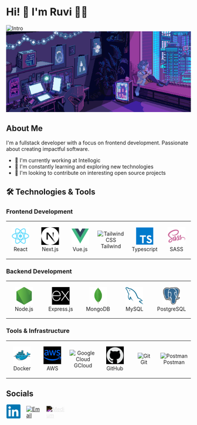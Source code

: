 # Hi! 👋 I'm Ruvi 👩‍💻

<div>
  <img src="https://readme-typing-svg.herokuapp.com?pause=1000&color=F196F3&vCenter=true&lines=Frontend+developer;Bug+squasher;Fullstack+enthusiast;Pixel+pusher" alt="Intro" />
</div>

<div align="center">
  <img alt="Coding" height="220" width="1000" src="./girl-window.gif" style="object-fit:cover">
</div>

## About Me

I'm a fullstack developer with a focus on frontend development. Passionate about creating impactful software.

- 🔭 I'm currently working at Intellogic
- 🌱 I'm constantly learning and exploring new technologies
- 👯 I'm looking to contribute on interesting open source projects

## 🛠️ Technologies & Tools

### Frontend Development

<table>
  <tr>
    <td align="center" width="96" height="96" style="position: relative;">
      <img src="https://raw.githubusercontent.com/devicons/devicon/master/icons/react/react-original.svg" width="48" alt="React">
      <br>React
    </td>
    <td align="center" width="96" height="96" style="position: relative;">
      <img src="https://raw.githubusercontent.com/devicons/devicon/master/icons/nextjs/nextjs-original.svg" width="48" alt="Next.js" style="filter: invert(1)">
      <br>Next.js
    </td>
    <td align="center" width="96" height="96" style="position: relative;">
      <img src="https://raw.githubusercontent.com/devicons/devicon/master/icons/vuejs/vuejs-original.svg" width="48" alt="Vue.js">
      <br>Vue.js
    </td>
    <td align="center" width="96" height="96" style="position: relative;">
      <img src="https://www.vectorlogo.zone/logos/tailwindcss/tailwindcss-icon.svg" width="48" alt="Tailwind CSS">
      <br>Tailwind
    </td>
    <td align="center" width="96" height="96" style="position: relative;">
      <img src="https://raw.githubusercontent.com/devicons/devicon/master/icons/typescript/typescript-original.svg" width="48" alt="Tyscript">
      <br>Typescript
    </td>
    <td align="center" width="96" height="96" style="position: relative;">
      <img src="https://raw.githubusercontent.com/devicons/devicon/master/icons/sass/sass-original.svg" width="48" alt="SASS">
      <br>SASS
    </td>
  </tr>
</table>

### Backend Development

<table>
  <tr>
    <td align="center" width="96" height="96">
      <img src="https://raw.githubusercontent.com/devicons/devicon/master/icons/nodejs/nodejs-original.svg" width="48" alt="Node.js">
      <br>Node.js
    </td>
    <td align="center" width="96" height="96">
      <img src="https://raw.githubusercontent.com/devicons/devicon/master/icons/express/express-original.svg" width="48" alt="Express.js" style="filter: invert(1)">
      <br>Express.js
    </td>
    <td align="center" width="96" height="96">
      <img src="https://raw.githubusercontent.com/devicons/devicon/master/icons/mongodb/mongodb-original.svg" width="48" alt="MongoDB">
      <br>MongoDB
    </td>
    <td align="center" width="96" height="96">
      <img src="https://raw.githubusercontent.com/devicons/devicon/master/icons/mysql/mysql-original.svg" width="48" alt="MySQL">
      <br>MySQL
    </td>
    <td align="center" width="96" height="96">
      <img src="https://raw.githubusercontent.com/devicons/devicon/master/icons/postgresql/postgresql-original.svg" width="48" alt="PostgreSQL">
      <br>PostgreSQL
    </td>
  </tr>
</table>

### Tools & Infrastructure

<table>
  <tr>
    <td align="center" width="96" height="96">
      <img src="https://raw.githubusercontent.com/devicons/devicon/master/icons/docker/docker-original.svg" width="48" alt="Docker">
      <br>Docker
    </td>
    <td align="center" width="96" height="96">
      <img src="https://raw.githubusercontent.com/devicons/devicon/master/icons/amazonwebservices/amazonwebservices-plain-wordmark.svg" width="48" alt="AWS" style="filter: invert(1)">
      <br>AWS
    </td>
    <td align="center" width="96" height="96">
      <img src="https://www.vectorlogo.zone/logos/google_cloud/google_cloud-icon.svg" width="48" alt="Google Cloud">
      <br>GCloud
    </td>
    <td align="center" width="96" height="96">
      <img src="https://raw.githubusercontent.com/devicons/devicon/master/icons/github/github-original.svg" width="48" alt="GitHub Actions" style="filter: invert(1)">
      <br>GitHub
    </td>
    <td align="center" width="96" height="96">
      <img src="https://www.vectorlogo.zone/logos/git-scm/git-scm-icon.svg" width="48" alt="Git">
      <br>Git
    </td>
    <td align="center" width="96" height="96">
      <img src="https://www.vectorlogo.zone/logos/getpostman/getpostman-icon.svg" width="48" alt="Postman">
      <br>Postman
    </td>
  </tr>
</table>

## Socials

<div align="left" style="display: flex; align-items: center;">
  <div style="width: 40px; height: 40px; display: flex; align-items: center; margin-right: 15px;">
    <a href="https://nl.linkedin.com/in/ruvindi-hulangamuwa" target="_blank">
      <img src="https://raw.githubusercontent.com/devicons/devicon/master/icons/linkedin/linkedin-original.svg" alt="LinkedIn" width="40" height="40">
    </a>
  </div>
  <div style="width: 40px; height: 40px; display: flex; align-items: center;margin-right: 15px;">
    <a href="mailto:ruvindihulangamuwa@gmail.com">
      <img src="https://www.vectorlogo.zone/logos/gmail/gmail-icon.svg" alt="Email" width="40" height="40">
    </a>
  </div>
  <div style="width: 40px; height: 40px; display: flex; align-items: center;">
    <a href="https://medium.com/@ruvindihulangamuwa" target="_blank">
      <img src="https://cdn.jsdelivr.net/npm/simple-icons@3.13.0/icons/medium.svg" alt="Medium" width="34" height="34" style="filter: invert(1);">
    </a>
  </div>
</div>

